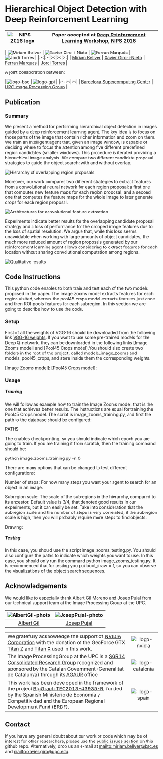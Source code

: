 # Hierarchical Object Detection with Deep Reinforcement Learning

|  ![NIPS 2016 logo][logo-nips] | Paper accepted at [Deep Reinforcement Learning Workshop, NIPS 2016](https://sites.google.com/site/deeprlnips2016/)   |
|:-:|---|

[logo-nips]: https://github.com/imatge-upc/detection-2016-nipsws/blob/master/logos/nips500x95.png?raw=true "NIPS 2016 logo"

| ![Míriam Bellver][bellver-photo]  | ![Xavier Giro-i-Nieto][giro-photo]  | ![Ferran Marqués][marques-photo]  | ![Jordi Torres][torres-photo]  |
|:-:|:-:|:-:|:-:|:-:|
| [Míriam Bellver][bellver-web]  | [Xavier Giro-i-Nieto][giro-web]  |  [Ferran Marques][marques-web] | [Jordi Torres][torres-web]  |


[bellver-web]: https://www.bsc.es/bellver-bueno-miriam
[giro-web]: https://imatge.upc.edu/web/people/xavier-giro
[torres-web]: http://www.jorditorres.org/
[marques-web]:https://imatge.upc.edu/web/people/ferran-marques

[bellver-photo]:  https://github.com/imatge-upc/detection-2016-nipsws/blob/master/authors/MiriamBellver160x160.jpg?raw=true "Míriam Bellver"
[giro-photo]: https://github.com/imatge-upc/detection-2016-nipsws/blob/master/authors/XavierGiro160x160.jpg?raw=true "Xavier Giro-i-Nieto"
[marques-photo]: https://github.com/imatge-upc/detection-2016-nipsws/blob/master/authors/FerranMarques160x160.jpg?raw=true "Ferran Marques"
[torres-photo]:  https://github.com/imatge-upc/detection-2016-nipsws/blob/master/authors/JordiTorres.jpg?raw=true  "Jordi Torres"

A joint collaboration between:

|![logo-bsc] | ![logo-gpi]  |
|:-:|:-:|:-:|
| [Barcelona Supercomputing Center][bsc-web] | [UPC Image Processing Group][gpi-web] |

[gpi-web]: https://imatge.upc.edu/web/ 
[bsc-web]: http://www.bsc.es 

[logo-bsc]:https://github.com/imatge-upc/detection-2016-nipsws/blob/master/logos/bsc320x86.jpg?raw=true "Barcelona Supercomputing Center"
[logo-gpi]: https://github.com/imatge-upc/detection-2016-nipsws/blob/master/logos/gpi320x70.png?raw=true "UPC Image Processing Group"

## Publication
### Summary

We present a method for performing hierarchical object detection in images guided by a deep reinforcement learning agent. The key idea is to focus on those parts of the image that contain richer information and zoom on them. We train an intelligent agent that, given an image window, is capable of deciding where to focus the attention among five different predefined region candidates (smaller windows). This procedure is iterated providing a hierarchical image analysis. We compare two different candidate proposal strategies to guide the object search: with and without overlap. 

![Hierarchy of overlapping region proposals](https://github.com/imatge-upc/detection-2016-nipsws/blob/master/hierarchy.png?raw=true)

Moreover, our work compares two different strategies to extract features from a convolutional neural network for each region proposal: a first one that computes new feature maps for each region proposal, and a second one that computes the feature maps for the whole image to later generate crops for each region proposal. 

![Architectures for convolutional feature extraction](https://github.com/imatge-upc/detection-2016-nipsws/blob/master/architecture.png?raw=true)

Experiments indicate better results for the overlapping candidate proposal strategy and a loss of performance for the cropped image features due to the loss of spatial resolution. We argue that, while this loss seems unavoidable when working with large amounts of object candidates, the much more reduced amount of region proposals generated by our reinforcement learning agent allows considering to extract features for each location without sharing convolutional computation among regions.

![Qualitative results](https://github.com/imatge-upc/detection-2016-nipsws/blob/master/results.png?raw=true)



## Code Instructions

This python code enables to both train and test each of the two models proposed in the paper. The image zooms model extracts features for each region visited, whereas the pool45 crops model extracts features just once and then ROI-pools features for each subregion. In this section we are going to describe how to use the code.

### Setup

First of all the weights of VGG-16 should be downloaded from the following link [VGG-16 weights]. If you want to use some pre-trained models for the Deep Q-network, they can be downloaded in the following links [Image Zooms model] and [Pool45 Crops model].You should also create two folders in the root of the project, called models_image_zooms and models_pool45_crops, and store inside them the corresponding weights. 


[VGG-16 weights]: https://drive.google.com/file/d/0Bz7KyqmuGsilT0J5dmRCM0ROVHc/view?usp=sharing
[Image Zooms model]: 
[Pool45 Crops model]:


### Usage

##### Training

We will follow as example how to train the Image Zooms model, that is the one that achieves better results. The instructions are equal for training the Pool45 Crops model. The script is image_zooms_training.py, and first the path to the database should be configured:

PATHS

The enables checkpointing, so you should indicate which epoch you are going to train. If you are training it from scratch, then the training command should be:

python image_zooms_training.py -n 0

There are many options that can be changed to test different configurations:

Number of steps: For how many steps you want your agent to search for an object in an image.

Subregion scale: The scale of the subregions in the hierarchy, compared to its ancestor. Default value is 3/4, that denoted good results in our experiments, but it can easily be set. Take into consideration that the subregion scale and the number of steps is very correlated, if the subregion scale is high, then you will probably require more steps to find objects.

Drawing: 


##### Testing

In this case, you should use the script image_zooms_testing.py. You should also configure the paths to indicate which weights you want to use. In this case, you should only run the command python image_zooms_testing.py. It is recommended that for testing you put bool_draw = 1, so you can observe the visualizations of the object search sequences. 



## Acknowledgements

We would like to especially thank Albert Gil Moreno and Josep Pujal from our technical support team at the Image Processing Group at the UPC.

| ![AlbertGil-photo]  | ![JosepPujal-photo]  |
|:-:|:-:|
| [Albert Gil](AlbertGil-web)  |  [Josep Pujal](JosepPujal-web) |

[AlbertGil-photo]: https://raw.githubusercontent.com/imatge-upc/saliency-2016-cvpr/master/authors/AlbertGil.jpg "Albert Gil"
[JosepPujal-photo]: https://raw.githubusercontent.com/imatge-upc/saliency-2016-cvpr/master/authors/JosepPujal.jpg "Josep Pujal"

[AlbertGil-web]: https://imatge.upc.edu/web/people/albert-gil-moreno
[JosepPujal-web]: https://imatge.upc.edu/web/people/josep-pujal

|   |   |
|:--|:-:|
|  We gratefully acknowledge the support of [NVIDIA Corporation](http://www.nvidia.com/content/global/global.php) with the donation of the GeoForce GTX [Titan Z](http://www.nvidia.com/gtx-700-graphics-cards/gtx-titan-z/) and [Titan X](http://www.geforce.com/hardware/desktop-gpus/geforce-gtx-titan-x) used in this work. |  ![logo-nvidia] |
|  The Image ProcessingGroup at the UPC is a [SGR14 Consolidated Research Group](https://imatge.upc.edu/web/projects/sgr14-image-and-video-processing-group) recognized and sponsored by the Catalan Government (Generalitat de Catalunya) through its [AGAUR](http://agaur.gencat.cat/en/inici/index.html) office. |  ![logo-catalonia] |
|  This work has been developed in the framework of the project [BigGraph TEC2013-43935-R](https://imatge.upc.edu/web/projects/biggraph-heterogeneous-information-and-graph-signal-processing-big-data-era-application), funded by the Spanish Ministerio de Economía y Competitividad and the European Regional Development Fund (ERDF).  | ![logo-spain] | 


[logo-nvidia]: https://raw.githubusercontent.com/imatge-upc/saliency-2016-cvpr/master/logos/nvidia.jpg "Logo of NVidia"
[logo-catalonia]: https://raw.githubusercontent.com/imatge-upc/saliency-2016-cvpr/master/logos/generalitat.jpg "Logo of Catalan government"
[logo-spain]: https://raw.githubusercontent.com/imatge-upc/saliency-2016-cvpr/master/logos/MEyC.png "Logo of Spanish government"


## Contact

If you have any general doubt about our work or code which may be of interest for other researchers, please use the [public issues section](https://github.com/imatge-upc/detection-2016-nipsws/issues) on this github repo. Alternatively, drop us an e-mail at <mailto:miriam.bellver@bsc.es> and <mailto:xavier.giro@upc.edu>.


